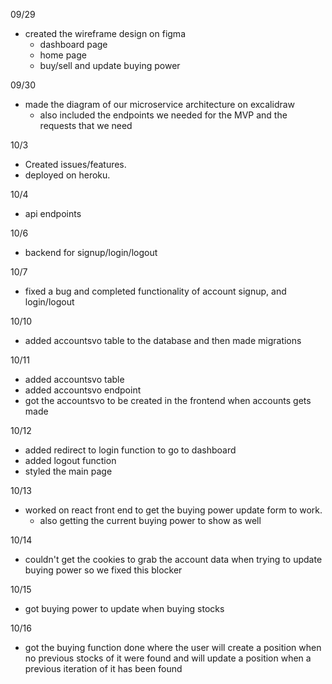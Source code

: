 09/29

-   created the wireframe design on figma
    -   dashboard page
    -   home page
    -   buy/sell and update buying power

09/30

-   made the diagram of our microservice architecture on excalidraw
    -   also included the endpoints we needed for the MVP and the requests that we need

10/3

-   Created issues/features.
-   deployed on heroku.

10/4

-   api endpoints

10/6

-   backend for signup/login/logout

10/7

-   fixed a bug and completed functionality of account signup, and login/logout

10/10

-   added accountsvo table to the database and then made migrations

10/11

-   added accountsvo table
-   added accountsvo endpoint
-   got the accountsvo to be created in the frontend when accounts gets made

10/12

-   added redirect to login function to go to dashboard
-   added logout function
-   styled the main page

10/13

-   worked on react front end to get the buying power update form to work.
    -   also getting the current buying power to show as well

10/14

-   couldn't get the cookies to grab the account data when trying to update buying power so we fixed this blocker

10/15

-   got buying power to update when buying stocks

10/16

-   got the buying function done where the user will create a position when no previous stocks of it were found and will update a position when a previous iteration of it has been found
